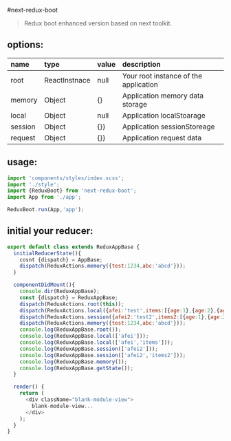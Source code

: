 #next-redux-boot
> Redux boot enhanced version based on next toolkit.


## options:
| name | type | value | description |
| :----| :----| :----| :----|
| root  | ReactInstnace | null | Your root instance of the application |
| memory  | Object | {} | Application memory data storage |
| local  | Object | null | Application localStoarage |
| session  | Object | {}} | Application sessionStoreage |
| request  | Object | {}} | Application request data |



## usage:
```javascript
import 'components/styles/index.scss';
import './style';
import {ReduxBoot} from 'next-redux-boot';
import App from './app';

ReduxBoot.run(App,'app');
```


## initial your reducer:
```javascript
export default class extends ReduxAppBase {
  initialReducerState(){
    cosnt {dispatch} = AppBase;
    dispatch(ReduxActions.memory({test:1234,abc:'abcd'}));
  }

  componentDidMount(){
    console.dir(ReduxAppBase);
    const {dispatch} = ReduxAppBase;
    dispatch(ReduxActions.root(this));
    dispatch(ReduxActions.local({afei:'test',items:[{age:1},{age:2},{age:3}]}));
    dispatch(ReduxActions.session({afei2:'test2',items2:[{age:1},{age:2},{age:3}]}));
    dispatch(ReduxActions.memory({test:1234,abc:'abcd'}));
    console.log(ReduxAppBase.root());
    console.log(ReduxAppBase.local(['afei']));
    console.log(ReduxAppBase.local(['afei','items']));
    console.log(ReduxAppBase.session(['afei2']));
    console.log(ReduxAppBase.session(['afei2','items2']));
    console.log(ReduxAppBase.memory());
    console.log(ReduxAppBase.getState());
  }

  render() {
    return (
      <div className="blank-module-view">
        blank-module-view...
      </div>
    );
  }
}

```
